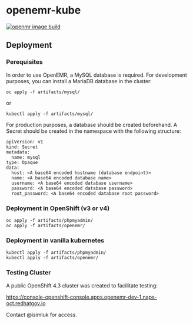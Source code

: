 # openemr-kube

[![openmr image build](https://quay.io/repository/openemr/openemr/status "openmr image build")](https://quay.io/repository/openemr/openemr)

## Deployment

### Perequisites

In order to use OpenEMR, a MySQL database is required.
For development purposes, you can install a MariaDB database in the cluster:
```
oc apply -f artifacts/mysql/
```
or
```
kubectl apply -f artifacts/mysql/
```

For production purposes, a database should be created beforehand.
A Secret should be created in the namespace with the following structure:
```
apiVersion: v1
kind: Secret
metadata:
  name: mysql
type: Opaque
data:
  host: <A base64 encoded hostname (database endpoint)>
  name: <A base64 encoded database name>
  username: <A base64 encoded database username>
  password: <A base64 encoded database password>
  root_password: <A base64 encoded database root password>
```

### Deployment in OpenShift (v3 or v4)

```
oc apply -f artifacts/phpmyadmin/
oc apply -f artifacts/openemr/
```

### Deployment in vanilla kubernetes

```
kubectl apply -f artifacts/phpmyadmin/
kubectl apply -f artifacts/openemr/
```

### Testing Cluster
A public OpenShift 4.3 cluster was created to facilitate testing:

https://console-openshift-console.apps.openemr-dev-1.naps-oct.redhatgov.io

Contact @isimluk for access.

